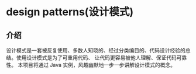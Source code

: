 # design patterns(设计模式)

## 介绍

设计模式是一套被反复使用、多数人知晓的、经过分类编目的、代码设计经验的总结。使用设计模式是为了可重用代码、
让代码更容易被他人理解、保证代码可靠性。
本项目将通过 Java 实例，风趣幽默地一步一步讲解设计模式的概念。